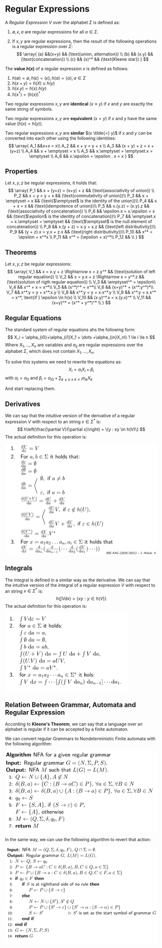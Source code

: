 # Regular Expressions

A *Regular Expression* $V$ over the alphabet $\Sigma$ is defined as:

1. $\emptyset,\epsilon,a$ are regular expressions for all $a\in \Sigma$.

2. If $x,y$ are regular expressions, then the result of the following operations is a regular expression over $\Sigma$:
   $$
   \array{
    (a) &&(x+y) && (\text{union, alternation}) \\
    (b) && (x.y) && (\text{concatenation}) \\
    (c) && (x)^* && (\text{Kleene star})
   }
   $$

The **value $h(x)$** of a regular expression $x$ is defined as follows:

1. $h(\emptyset) = \emptyset, h(\epsilon)=\{\epsilon\}, h(a) = \{a\}, a\in \Sigma$
2. $h(x+y) = h(X) \cup h(y)$
3. $h(x.y) = h(x).h(y)$
4. $h(x^*) = (h(x))^*$

Two regular expressions $x,y$ are **identical** $(x \equiv y)$ if $x$ and $y$ are exactly the same string of symbols.

Two regular expressions $x,y$ are **equivalent** $(x = y)$ if $x$ and $y$ have the same value $(h(x) = h(y))$.

Two regular expressions $x,y$ are **similar** $(x \tilde{=} y)$ if $x$ and $y$ can be converted into each other using the following identities:
$$
\array{
A_1 &&x+x = x\\
A_2 && x + y = y + x \\
A_3 && (x + y) + z = x + (y+z) \\
A_4 && x + \emptyset = x \\
A_5 && x.\emptyset = \emptyset.x = \emptyset \\
A_6 && x.\epsilon = \epsilon . x = x
}
$$

## Properties

Let $x,y,z$ be regular expressions, it holds that:
$$
\array{
P_1 && x + (y+z) = (x+y) + z && (\text{associativity of union}) \\
P_2 && x + y = y + x && (\text{commutativity of union})\\
P_3 && x + \emptyset = x && (\text{$\emptyset$ is the identity of the union})\\
P_4 && x + x = x && (\text{idempotence of union})\\
P_5 && x.(y.z) = (x.y).z && (\text{associativity of concatenation}) \\
P_6 && \epsilon.x = x.\epsilon = x && (\text{$\epsilon$ is the identity of concatenation})\\
P_7 && \emptyset.x = x.\emptyset = \emptyset && (\text{$\emptyset$ is the null element of concatenation}) \\
P_8 && x.(y + z) = x.y + x.z && (\text{left distributivity})\\
P_9 && (y + z).x = y.x + z.x && (\text{right distributivity})\\
P_10 && x^* = \epsilon + x^*x \\
P_11 && x^* = (\epsilon + x)^*\\
P_12 && \\
}
$$

## Theorems

Let $x,y,z$ be regular expressions:
$$
\array{
V_1 && x = x.y + z \Rightarrow x = z.y^* && (\text{solution of left regular equation}) \\
V_2 && x = y.x + z \Rightarrow x = y^*.z && (\text{solution of rigth regular equation}) \\
V_3 &&  \emptyset^* = \epsilon\\
V_4 &&  x^* + x = x^*\\
V_5 &&  (x^*)^* = x^*\\
V_6 &&  (x+y)^* = (x^*.y^*)*\\
V_7 &&  x^*.y = y + x^*.x.y \\
V_8 &&  x^*.y = y + x.x^*.y \\
V_9 &&  x^*.y = x.x^* = x^*, \text{if } \epsilon \in h(x) \\
V_10 && (x.y)^*.x = x.(y.x)^* \\
V_11 && (x+y)^* = (x^* + y^*)^* \\
}
$$

## Regular Equations

The standard system of regular equations ahs the following form:
$$
X_i = \alpha_{i0}+\alpha_{i1}X_1 + \dots +\alpha_{in}X_n\\
1 \le i \le n
$$
Where $X_1,\dots,X_n$ are variables and $\alpha_{ij}$ are regular expressions over the alphabet $\Sigma$, which does not contain $X_1,\dots,X_n$.

To solve this systems we need to rewrite the equations as:
$$
X_i = \alpha_i X_i + \beta_i
$$
with $\alpha_i = \alpha_{i1}$ and $\beta_i = \alpha_{i0} + \sum_{k\le n \land k\neq i} \alpha_{ik} X_k$

And start replacing them.

## Derivatives

We can say that the intuitive version of the derivative of a regular expression $V$ with respect to an string $x \in \Sigma^*$ is:
$$
h\left(\frac{\partial V}{\partial x}\right) = \{y : xy \in h(V)\}
$$
 The actual definition for this operation is:

<img src="Resources/04 - Regular Expresions/image-20201027200821403.png" alt="image-20201027200821403" style="zoom:50%;" />

## Integrals

The integral is defined in a similar way as the derivative. We can say that the intuitive version of the integral of a regular expression $V$ with respect to an string $x \in \Sigma^*$ is:
$$
h\left(\int V d x\right) = \{ xy : y \in h(V)\}
$$
 The actual definition for this operation is:

<img src="Resources/04 - Regular Expresions/image-20201027201118704.png" alt="image-20201027201118704" style="zoom:50%;" />

## Relation Between Grammar, Automata and Regular Expression

According to **Kleene's Theorem**, we can say that a language over an alphabet is regular if it can be accepted by a finite automaton.

We can convert regular Grammars to Nondeterministic Finite automata with the following algorithm:

<img src="Resources/04 - Regular Expresions/image-20201027201452992.png" alt="image-20201027201452992" style="zoom:50%;" />

In the same way, we can use the following algorithm to revert that action:

<img src="Resources/04 - Regular Expresions/image-20201027201554845.png" alt="image-20201027201554845" style="zoom:50%;" />

